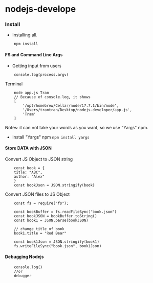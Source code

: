 # nodejs-develope

### Install
- Installing all.
```
    npm install
```
#### FS and Command Line Args
- Getting input from users
```
    console.log(process.argv)
```
Terminal
```
    node app.js Tram 
    // Because of console.log, it shows 
    [
        '/opt/homebrew/Cellar/node/17.7.1/bin/node',
        '/Users/tramtran/Desktop/nodejs-developer/app.js',
        'Tram'
    ]
```
Notes: it can not take your words as you want, so we use "Yargs" npm.
- Install "Yargs" npm ``` npm install yargs ```

#### Store DATA with JSON
Convert JS Object to JSON string
```
    const book = {
    title: "ABC",
    author: "Alex"
    }
    const bookJson = JSON.stringify(book)
```
Convert JSON files to JS Object
```
    const fs = require("fs");
    
    const bookBuffer = fs.readFileSync("book.json")
    const bookJSON = bookBuffer.toString()
    const book1 = JSON.parse(bookJSON)

    // change title of book
    book1.title = "Red Bear"

    const book1Json = JSON.stringify(book1)
    fs.writeFileSync("book.json", book1Json)
```

#### Debugging Nodejs
```
    console.log()
    //or
    debugger
```